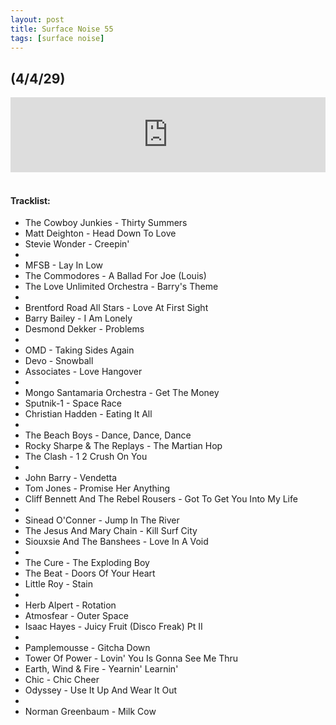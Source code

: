 ```yaml
---
layout: post
title: Surface Noise 55
tags: [surface noise]
---
```


## (4/4/29)

<iframe width="100%" height="120" src="https://www.mixcloud.com/widget/iframe/?hide_cover=1&feed=%2Fzero_cc%2Fsurface-noise-55-4419%2F" frameborder="0" ></iframe>
&nbsp;

#### Tracklist:

- The Cowboy Junkies - Thirty Summers
- Matt Deighton - Head Down To Love
- Stevie Wonder - Creepin'
- 
- MFSB - Lay In Low
- The Commodores - A Ballad For Joe (Louis)
- The Love Unlimited Orchestra - Barry's Theme
- 
- Brentford Road All Stars - Love At First Sight
- Barry Bailey - I Am Lonely
- Desmond Dekker - Problems
- 
- OMD - Taking Sides Again
- Devo - Snowball
- Associates - Love Hangover
- 
- Mongo Santamaria Orchestra - Get The Money
- Sputnik-1 - Space Race
- Christian Hadden - Eating It All
- 
- The Beach Boys - Dance, Dance, Dance
- Rocky Sharpe & The Replays - The Martian Hop
- The Clash - 1 2 Crush On You
- 
- John Barry - Vendetta
- Tom Jones - Promise Her Anything
- Cliff Bennett And The Rebel Rousers - Got To Get You Into My Life
- 
- Sinead O'Conner - Jump In The River
- The Jesus And Mary Chain - Kill Surf City
- Siouxsie And The Banshees - Love In A Void
- 
- The Cure - The Exploding Boy
- The Beat - Doors Of Your Heart
- Little Roy - Stain
- 
- Herb Alpert - Rotation
- Atmosfear - Outer Space
- Isaac Hayes - Juicy Fruit (Disco Freak) Pt II
- 
- Pamplemousse - Gitcha Down
- Tower Of Power -  Lovin' You Is Gonna See Me Thru
- Earth, Wind & Fire - Yearnin' Learnin'
- Chic - Chic Cheer
- Odyssey - Use It Up And Wear It Out
- 
- Norman Greenbaum - Milk Cow